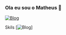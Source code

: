 
### Ola eu sou o Matheus 👋
[![Blog](https://img.shields.io/badge/LinkedIn-0077B5?style=for-the-badge&logo=linkedin&logoColor=white)](https://www.linkedin.com/in/matheus-sena-barbosa/)


Skils
[![Blog]([https://img.shields.io/badge/LinkedIn-0077B5?style=for-the-badge&logo=linkedin&logoColor=white](https://img.shields.io/badge/Java-ED8B00?style=for-the-badge&logo=openjdk&logoColor=white))]

